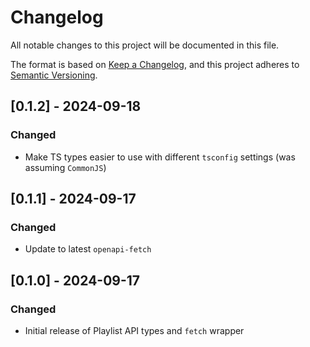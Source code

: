 # Changelog

All notable changes to this project will be documented in this file.

The format is based on [Keep a Changelog](https://keepachangelog.com/en/1.1.0/),
and this project adheres to [Semantic Versioning](https://semver.org/spec/v2.0.0.html).

## [0.1.2] - 2024-09-18

### Changed

- Make TS types easier to use with different `tsconfig` settings (was assuming `CommonJS`)

## [0.1.1] - 2024-09-17

### Changed

- Update to latest `openapi-fetch`

## [0.1.0] - 2024-09-17

### Changed

- Initial release of Playlist API types and `fetch` wrapper
